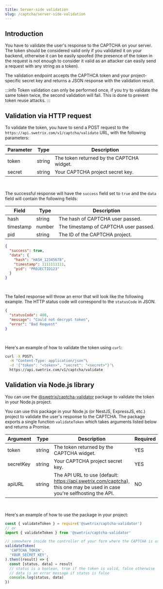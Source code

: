 ```yaml
---
title: Server-side validation
slug: /captcha/server-side-validation
---
```


## Introduction

You have to validate the user's response to the CAPTCHA on your server. The token should be considered valid only if you validated it on your backend, otherwise it can be easily spoofed (the presence of the token in the request is not enough to consider it valid as an attacker can easily send a request with any string as a token).

The validation endpoint accepts the CAPTHCA token and your project-specific secret key and returns a JSON response with the validation result.

:::info
Token validation can only be performed once, if you try to validate the same token twice, the second validation will fail. This is done to prevent token reuse attacks.
:::

## Validation via HTTP request

To validate the token, you have to send a POST request to the `https://api.swetrix.com/v1/captcha/validate` URL, with the following parameters:

| Parameter | Type | Description |
| --- | --- | --- |
| token | string | The token returned by the CAPTCHA widget. |
| secret | string | Your CAPTCHA project secret key. |

<br />

The successful response will have the `success` field set to `true` and the `data` field will contain the following fields:

| Field | Type | Description |
| --- | --- | --- |
| hash | string | The hash of CAPTCHA user passed. |
| timestamp | number | The timestamp of CAPTCHA user passed. |
| pid | string | The ID of the CAPTCHA project. |

```json
{
  "success": true,
  "data": {
    "hash": "HASH_12345678",
    "timestamp": 1111111111,
    "pid": "PROJECTID123"
  }
}
```

<br />

The failed response will throw an error that will look like the following example. The HTTP status code will correspond to the `statusCode` in JSON.
```json
{
  "statusCode": 400,
  "message": "Could not decrypt token",
  "error": "Bad Request"
}
```

<br />

Here's an example of how to validate the token using `curl`:

```bash
curl -X POST\
  -H "Content-Type: application/json"\
  -d '{"token": "<token>", "secret": "<secret>"}'\
  https://api.swetrix.com/v1/captcha/validate
```

## Validation via Node.js library

You can use the [@swetrix/captcha-validator](https://www.npmjs.com/package/@swetrix/captcha-validator) package to validate the token in your Node.js project.

You can use this package in your Node.js (or NestJS, ExpressJS, etc.) project to validate the user's response to the CAPTCHA.
The package exports a single function `validateToken` which takes arguments listed below and returns a Promise.

| Argument | Type | Description | Required |
| --- | --- | --- | --- |
| token | string | The token returned by the CAPTCHA widget. | YES |
| secretKey | string | Your CAPTCHA project secret key. | YES |
| apiURL | string | The API URL to use (default: https://api.swetrix.com/captcha), this one may be used in case you're selfhosting the API. | NO |

<br />

Here's an example of how to use the package in your project:
```js
const { validateToken } = require('@swetrix/captcha-validator')
// or
import { validateToken } from '@swetrix/captcha-validator'

// somewhere inside the controller of your form where the CAPTCHA is used
validateToken(
  'CAPTCHA_TOKEN',
  'YOUR_SECRET_KEY',
).then((result) => {
  const [status, data] = result
  // status is a boolean, true if the token is valid, false otherwise
  // data is an error message if status is false
  console.log(status, data)
})
```
